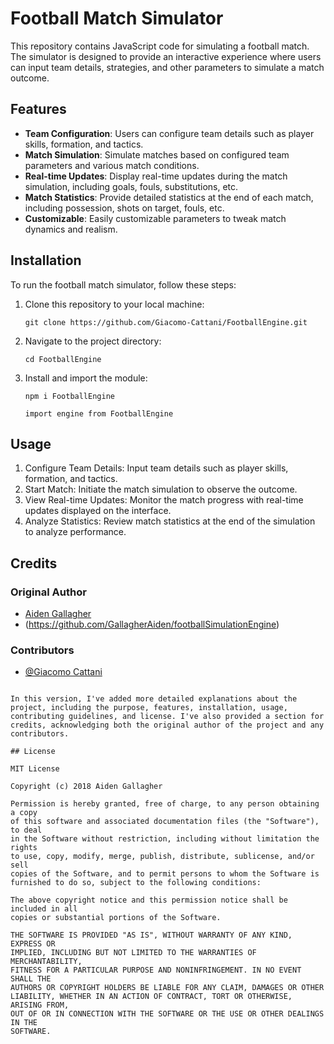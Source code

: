 # Football Match Simulator

This repository contains JavaScript code for simulating a football match. The simulator is designed to provide an interactive experience where users can input team details, strategies, and other parameters to simulate a match outcome.

## Features

- **Team Configuration**: Users can configure team details such as player skills, formation, and tactics.
- **Match Simulation**: Simulate matches based on configured team parameters and various match conditions.
- **Real-time Updates**: Display real-time updates during the match simulation, including goals, fouls, substitutions, etc.
- **Match Statistics**: Provide detailed statistics at the end of each match, including possession, shots on target, fouls, etc.
- **Customizable**: Easily customizable parameters to tweak match dynamics and realism.

## Installation

To run the football match simulator, follow these steps:

1. Clone this repository to your local machine:

   ```
   git clone https://github.com/Giacomo-Cattani/FootballEngine.git
   ```

2. Navigate to the project directory:

   ```
   cd FootballEngine
   ```

3. Install and import the module:

   ```
   npm i FootballEngine
   ```
   
   ```
   import engine from FootballEngine
   ```
## Usage

1. Configure Team Details: Input team details such as player skills, formation, and tactics.
2. Start Match: Initiate the match simulation to observe the outcome.
3. View Real-time Updates: Monitor the match progress with real-time updates displayed on the interface.
4. Analyze Statistics: Review match statistics at the end of the simulation to analyze performance.

## Credits

### Original Author

- [Aiden Gallagher](https://github.com/GallagherAiden)
- (https://github.com/GallagherAiden/footballSimulationEngine)

### Contributors

- [@Giacomo Cattani](https://github.com/Giacomo-Cattani)

```

In this version, I've added more detailed explanations about the project, including the purpose, features, installation, usage, contributing guidelines, and license. I've also provided a section for credits, acknowledging both the original author of the project and any contributors.

## License

MIT License

Copyright (c) 2018 Aiden Gallagher

Permission is hereby granted, free of charge, to any person obtaining a copy
of this software and associated documentation files (the "Software"), to deal
in the Software without restriction, including without limitation the rights
to use, copy, modify, merge, publish, distribute, sublicense, and/or sell
copies of the Software, and to permit persons to whom the Software is
furnished to do so, subject to the following conditions:

The above copyright notice and this permission notice shall be included in all
copies or substantial portions of the Software.

THE SOFTWARE IS PROVIDED "AS IS", WITHOUT WARRANTY OF ANY KIND, EXPRESS OR
IMPLIED, INCLUDING BUT NOT LIMITED TO THE WARRANTIES OF MERCHANTABILITY,
FITNESS FOR A PARTICULAR PURPOSE AND NONINFRINGEMENT. IN NO EVENT SHALL THE
AUTHORS OR COPYRIGHT HOLDERS BE LIABLE FOR ANY CLAIM, DAMAGES OR OTHER
LIABILITY, WHETHER IN AN ACTION OF CONTRACT, TORT OR OTHERWISE, ARISING FROM,
OUT OF OR IN CONNECTION WITH THE SOFTWARE OR THE USE OR OTHER DEALINGS IN THE
SOFTWARE.
